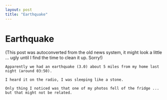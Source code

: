 ```yaml
---
layout: post
title: "Earthquake"
---
```

<h1>Earthquake</h1>
(This post was autoconverted from the old news system,
it might look a little ... ugly until I find the time
to clean it up.
Sorry!)

    Apparently we had an earthquake (3.0) about 5 miles from my home last night (around 03:50).
    
    I heard it on the radio, I was sleeping like a stone.
    
    Only thing I noticed was that one of my photos fell of the fridge ... but that might not be related.
    

